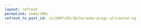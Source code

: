 ```yaml
---
layout: refresh
permalink: node/380/
refresh_to_post_id: /x/2007/05/30/karaoke-progi-ultrastar-ng
---
```

